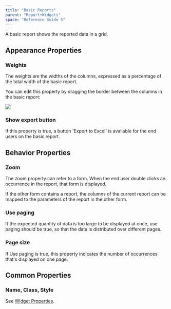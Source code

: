 ```yaml
---
title: "Basic Reports"
parent: "Report+Widgets"
space: "Reference Guide 5"
---
```



A basic report shows the reported data in a grid.

## Appearance Properties

### Weights

The weights are the widths of the columns, expressed as a percentage of the total width of the basic report.

You can edit this property by dragging the border between the columns in the basic report:

![](attachments/819203/918075.png)

### Show export button

If this property is true, a button 'Export to Excel' is available for the end users on the basic report.

## Behavior Properties

### Zoom

The zoom property can refer to a form. When the end user double clicks an occurrence in the report, that form is displayed.

If the other form contains a report, the columns of the current report can be mapped to the parameters of the report in the other form.

### Use paging

If the expected quantity of data is too large to be displayed at once, use paging should be true, so that the data is distributed over different pages.

### Page size

If Use paging is true, this property indicates the number of occurrences that's displayed on one page.

## Common Properties

### Name, Class, Style

See [Widget Properties](Common+Widget+Properties).
